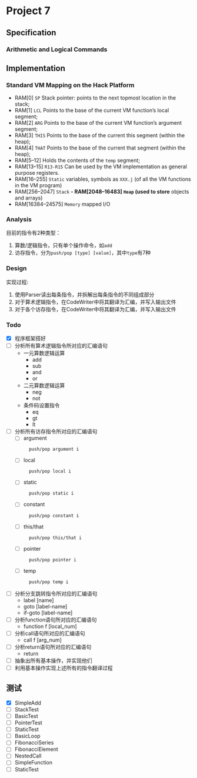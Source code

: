 # Project 7

## Specification

### Arithmetic and Logical Commands

## Implementation

### Standard VM Mapping on the Hack Platform

- RAM[0] `SP` Stack pointer: points to the next topmost location in the stack;
- RAM[1] `LCL` Points to the base of the current VM function’s local segment;
- RAM[2] `ARG` Points to the base of the current VM function’s argument segment;
- RAM[3] `THIS` Points to the base of the current this segment
  (within the heap);
- RAM[4] `THAT` Points to the base of the current that segment
  (within the heap);
- RAM[5–12] Holds the contents of the `temp` segment;
- RAM[13–15] `R13-R15` Can be used by the VM implementation as general purpose registers.
- RAM[16–255] `Static` variables, symbols as `XXX.j` (of all the VM functions in the VM program)
- RAM[256–2047] `Stack`
  **- RAM[2048–16483] `Heap` (used to store** objects and arrays)
- RAM[16384–24575] `Memory` mapped I/O

### Analysis

目前的指令有2种类型：

1. 算数/逻辑指令，只有单个操作命令，如`add`
2. 访存指令，分为`push/pop [type] [value]`，其中`type`有7种

### Design

实现过程:

1. 使用Parser读出每条指令，并拆解出每条指令的不同组成部分
2. 对于算术逻辑指令，在CodeWriter中将其翻译为汇编，并写入输出文件
3. 对于各个访存指令，在CodeWriter中将其翻译为汇编，并写入输出文件

### Todo

- [x] 程序框架搭好
- [ ] 分析所有算术逻辑指令所对应的汇编语句
    - 一元算数逻辑运算
        - add
        - sub
        - and
        - or
    - 二元算数逻辑运算
        - neg
        - not
    - 条件码设置指令
        - eq
        - gt
        - lt
- [ ] 分析所有访存指令所对应的汇编语句
    - [ ] argument
      ```vm
        push/pop argument i
      ```
    - [ ] local
      ```vm
        push/pop local i
      ```
    - [ ] static
      ```vm
        push/pop static i
      ```
    - [ ] constant
      ```vm
        push/pop constant i
      ```
    - [ ] this/that
      ```vm
        push/pop this/that i
      ```
    - [ ] pointer
      ```vm
        push/pop pointer i
      ```
    - [ ] temp
      ```vm
        push/pop temp i
      ```  

- [ ] 分析分支跳转指令所对应的汇编语句
    - label [name]
    - goto [label-name]
    - if-goto [label-name]
- [ ] 分析function语句所对应的汇编语句
    - function f [local_num]
- [ ] 分析call语句所对应的汇编语句
    - call f [arg_num]
- [ ] 分析return语句所对应的汇编语句
    - return
- [ ] 抽象出所有基本操作，并实现他们
- [ ] 利用基本操作实现上述所有的指令翻译过程

## 测试

- [x] SimpleAdd
- [ ] StackTest
- [ ] BasicTest
- [ ] PointerTest
- [ ] StaticTest
- [ ] BasicLoop
- [ ] FibonacciSeries
- [ ] FibonacciElement
- [ ] NestedCall
- [ ] SimpleFunction
- [ ] StaticTest